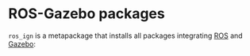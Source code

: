 # ROS-Gazebo packages

`ros_ign` is a metapackage that installs all packages integrating
[ROS](http://www.ros.org/) and [Gazebo](https://gazebosim.org):
